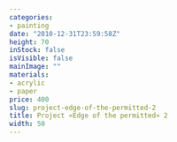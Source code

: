 ```yaml
---
categories:
- painting
date: "2010-12-31T23:59:58Z"
height: 70
inStock: false
isVisible: false
mainImage: ""
materials:
- acrylic
- paper
price: 400
slug: project-edge-of-the-permitted-2
title: Project «Edge of the permitted» 2
width: 50
---
```


